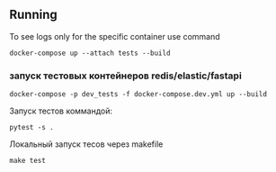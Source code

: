 ## Running
To see logs only for the specific container use command
```
docker-compose up --attach tests --build
```



### запуск тестовых контейнеров redis/elastic/fastapi

```
docker-compose -p dev_tests -f docker-compose.dev.yml up --build
```

Запуск тестов коммандой:
```
pytest -s .
```


Локальный запуск тесов через makefile
```
make test
```
